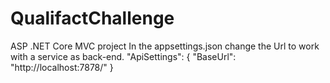 # QualifactChallenge
ASP .NET Core MVC project
In the appsettings.json change the Url to work with a service as back-end.
"ApiSettings": {
  "BaseUrl": "http://localhost:7878/"
}
